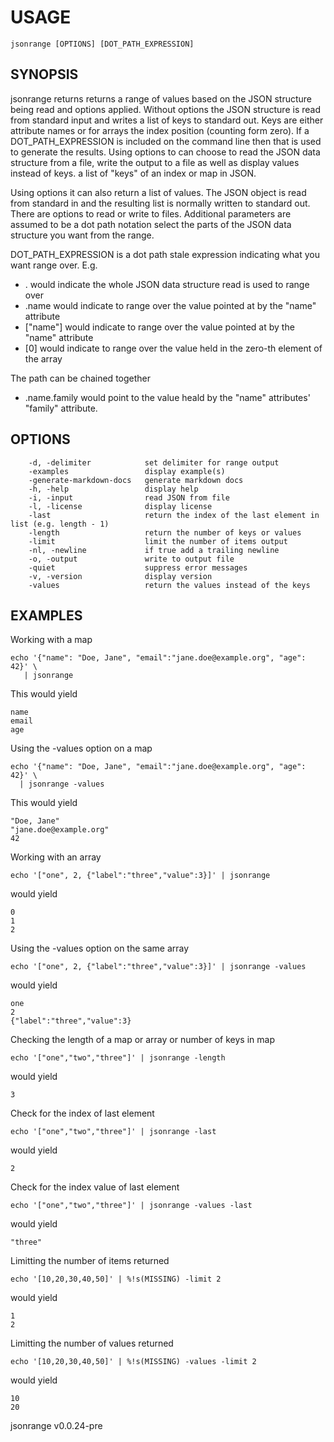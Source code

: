 
# USAGE

	jsonrange [OPTIONS] [DOT_PATH_EXPRESSION]

## SYNOPSIS


jsonrange returns returns a range of values based on the JSON structure being read and
options applied.  Without options the JSON structure is read from standard input
and writes a list of keys to standard out. Keys are either attribute names or for
arrays the index position (counting form zero).  If a DOT_PATH_EXPRESSION is included
on the command line then that is used to generate the results. Using options to 
can choose to read the JSON data structure from a file, write the output to a file
as well as display values instead of keys. a list of "keys" of an index or map in JSON.  

Using options it can also return a list of values.  The JSON object is read from standard in and the
resulting list is normally written to standard out. There are options to read or
write to files.  Additional parameters are assumed to be a dot path notation
select the parts of the JSON data structure you want from the range. 

DOT_PATH_EXPRESSION is a dot path stale expression indicating what you want range over.
E.g.

+ . would indicate the whole JSON data structure read is used to range over
+ .name would indicate to range over the value pointed at by the "name" attribute 
+ ["name"] would indicate to range over the value pointed at by the "name" attribute
+ [0] would indicate to range over the value held in the zero-th element of the array

The path can be chained together

+ .name.family would point to the value heald by the "name" attributes' "family" attribute.


## OPTIONS

```
    -d, -delimiter            set delimiter for range output
    -examples                 display example(s)
    -generate-markdown-docs   generate markdown docs
    -h, -help                 display help
    -i, -input                read JSON from file
    -l, -license              display license
    -last                     return the index of the last element in list (e.g. length - 1)
    -length                   return the number of keys or values
    -limit                    limit the number of items output
    -nl, -newline             if true add a trailing newline
    -o, -output               write to output file
    -quiet                    suppress error messages
    -v, -version              display version
    -values                   return the values instead of the keys
```


## EXAMPLES


Working with a map

    echo '{"name": "Doe, Jane", "email":"jane.doe@example.org", "age": 42}' \
       | jsonrange

This would yield

    name
    email
    age

Using the -values option on a map

    echo '{"name": "Doe, Jane", "email":"jane.doe@example.org", "age": 42}' \
      | jsonrange -values

This would yield

    "Doe, Jane"
    "jane.doe@example.org"
    42


Working with an array

    echo '["one", 2, {"label":"three","value":3}]' | jsonrange

would yield

    0
    1
    2

Using the -values option on the same array

    echo '["one", 2, {"label":"three","value":3}]' | jsonrange -values

would yield

    one
    2
    {"label":"three","value":3}

Checking the length of a map or array or number of keys in map

    echo '["one","two","three"]' | jsonrange -length

would yield

    3

Check for the index of last element

    echo '["one","two","three"]' | jsonrange -last

would yield

    2

Check for the index value of last element

    echo '["one","two","three"]' | jsonrange -values -last

would yield

    "three"

Limitting the number of items returned

    echo '[10,20,30,40,50]' | %!s(MISSING) -limit 2

would yield

    1
    2

Limitting the number of values returned

    echo '[10,20,30,40,50]' | %!s(MISSING) -values -limit 2

would yield

    10
    20


jsonrange v0.0.24-pre
